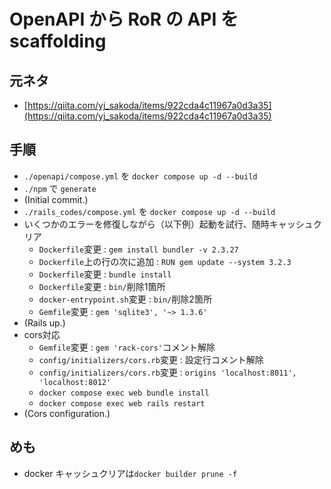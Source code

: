 # OpenAPI から RoR の API を scaffolding

## 元ネタ

-   [https://qiita.com/yj_sakoda/items/922cda4c11967a0d3a35](https://qiita.com/yj_sakoda/items/922cda4c11967a0d3a35)

## 手順

-   `./openapi/compose.yml` を `docker compose up -d --build`
-   `./npm` で `generate`
-   (Initial commit.)
-   `./rails_codes/compose.yml` を `docker compose up -d --build`
-   いくつかのエラーを修復しながら（以下例）起動を試行、随時キャッシュクリア
    -   `Dockerfile`変更 : `gem install bundler -v 2.3.27`
    -   `Dockerfile`上の行の次に追加 : `RUN gem update --system 3.2.3`
    -   `Dockerfile`変更 : `bundle install`
    -   `Dockerfile`変更 : `bin/`削除1箇所
    -   `docker-entrypoint.sh`変更 : `bin/`削除2箇所
    -   `Gemfile`変更 : `gem 'sqlite3', '~> 1.3.6'`
-   (Rails up.)
-   cors対応
    -   `Gemfile`変更 : `gem 'rack-cors'`コメント解除
    -   `config/initializers/cors.rb`変更 : 設定行コメント解除
    -   `config/initializers/cors.rb`変更 : `origins 'localhost:8011', 'localhost:8012'`
    -   `docker compose exec web bundle install`
    -   `docker compose exec web rails restart`
-   (Cors configuration.)

## めも

-   docker キャッシュクリアは`docker builder prune -f`
